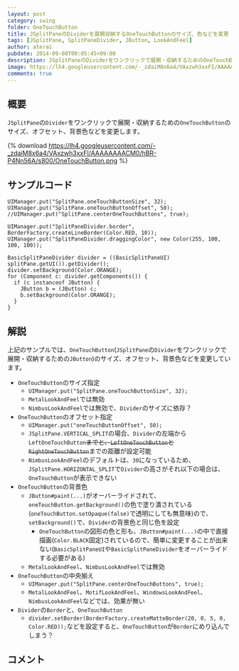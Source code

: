 ```yaml
---
layout: post
category: swing
folder: OneTouchButton
title: JSplitPaneのDividerを展開収納するOneTouchButtonのサイズ、色などを変更
tags: [JSplitPane, SplitPaneDivider, JButton, LookAndFeel]
author: aterai
pubdate: 2014-09-08T00:05:45+09:00
description: JSplitPaneのDividerをワンクリックで展開・収納するためのOneTouchButtonのサイズ、オフセット、背景色などを変更します。
image: https://lh4.googleusercontent.com/-_zdaiM8x6a4/VAxzwh3xxFI/AAAAAAAACM0/hBR-P4Nn56A/s800/OneTouchButton.png
comments: true
---
```

## 概要
`JSplitPane`の`Divider`をワンクリックで展開・収納するための`OneTouchButton`のサイズ、オフセット、背景色などを変更します。

{% download https://lh4.googleusercontent.com/-_zdaiM8x6a4/VAxzwh3xxFI/AAAAAAAACM0/hBR-P4Nn56A/s800/OneTouchButton.png %}

## サンプルコード
<pre class="prettyprint"><code>UIManager.put("SplitPane.oneTouchButtonSize", 32);
UIManager.put("SplitPane.oneTouchButtonOffset", 50);
//UIManager.put("SplitPane.centerOneTouchButtons", true);

UIManager.put("SplitPaneDivider.border", BorderFactory.createLineBorder(Color.RED, 10));
UIManager.put("SplitPaneDivider.draggingColor", new Color(255, 100, 100, 100));

BasicSplitPaneDivider divider = ((BasicSplitPaneUI) splitPane.getUI()).getDivider();
divider.setBackground(Color.ORANGE);
for (Component c: divider.getComponents()) {
  if (c instanceof JButton) {
    JButton b = (JButton) c;
    b.setBackground(Color.ORANGE);
  }
}
</code></pre>

## 解説
上記のサンプルでは、`OneTouchButton`(`JSplitPane`の`Divider`をワンクリックで展開・収納するための`JButton`)のサイズ、オフセット、背景色などを変更しています。

- `OneTouchButton`のサイズ指定
    - `UIManager.put("SplitPane.oneTouchButtonSize", 32);`
    - `MetalLookAndFeel`では無効
    - `NimbusLookAndFeel`では無効で、`Divider`のサイズに依存？
- `OneTouchButton`のオフセット指定
    - `UIManager.put("oneTouchButtonOffset", 50);`
    - `JSplitPane.VERTICAL_SPLIT`の場合、`Divider`の左端から`LeftOneTouchButton`~~までと、`LeftOneTouchButton`と`RightOneTouchButton`~~までの距離が設定可能
    - `NimbusLookAndFeel`のデフォルトは、`30`になっているため、`JSplitPane.HORIZONTAL_SPLIT`で`Divider`の高さがそれ以下の場合は、`OneTouchButton`が表示できない
- `OneTouchButton`の背景色
    - `JButton#paint(...)`がオーバーライドされて、`oneTouchButton.getBackground()`の色で塗り潰されている(`oneTouchButton.setOpaque(false)`で透明にしても無意味)ので、`setBackground()`で、`Divider`の背景色と同じ色を設定
        - `OneTouchButton`の図形の色と形も、`JButton#paint(...)`の中で直接描画(`Color.BLACK`固定)されているので、簡単に変更することが出来ない(`BasicSplitPaneUI`や`BasicSplitPaneDivider`をオーバーライドする必要がある)
    - `MetalLookAndFeel`、`NimbusLookAndFeel`では無効
- `OneTouchButton`の中央揃え
    - `UIManager.put("SplitPane.centerOneTouchButtons", true);`
    - `MetalLookAndFeel`、`MotifLookAndFeel`、`WindowsLookAndFeel`、`NimbusLookAndFeel`などでは、効果が無い
- `Divider`の`Border`と、`OneTouchButton`
    - `divider.setBorder(BorderFactory.createMatteBorder(20, 0, 5, 0, Color.RED));`などを設定すると、`OneTouchButton`が`Border`にめり込んでしまう？

<!-- dummy comment line for breaking list -->

## コメント
